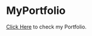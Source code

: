 # MyPortfolio
<html>
<head> </head>
<body> <a href=" https://singhrash23.github.io/MyPortfolio/">Click Here</a> to check my Portfolio.</body>
</html>
